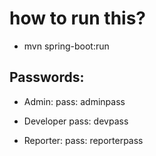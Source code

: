 # how to run this? 

- mvn spring-boot:run 

## Passwords: 
- Admin: 
pass: adminpass 

- Developer 
pass: devpass

- Reporter: 
pass: reporterpass
